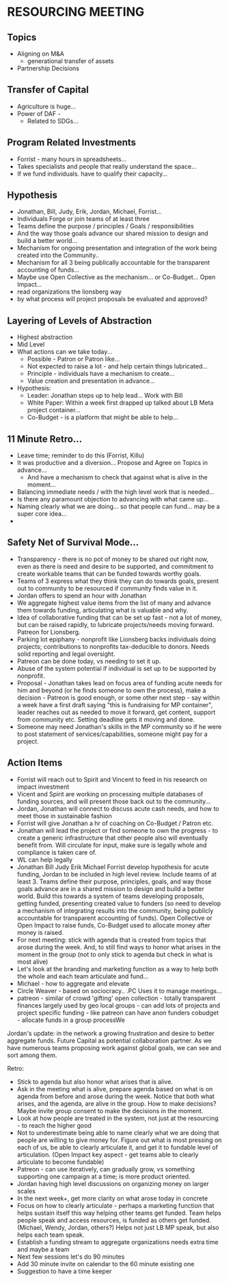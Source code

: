 # RESOURCING MEETING
## Topics
- Aligning on M&A
    - generational transfer of assets
- Partnership Decisions 

## Transfer of Capital
- Agriculture is huge... 
- Power of DAF - 
    - Related to SDGs... 

## Program Related Investments
- Forrist - many hours in spreadsheets... 
- Takes specialists and people that really understand the space... 
- If we fund individuals. have to qualify their capacity... 

## Hypothesis
- Jonathan, Bill, Judy, Erik, Jordan, Michael, Forrist...
- Individuals Forge or join teams of at least three
- Teams define the purpose / principles / Goals / responsibilities
- And the way those goals advance our shared mission to design and build a better world... 
- Mechanism for ongoing presentation and integration of the work being created into the Community.. 
- Mechanism for all 3 being publically accountable for the transparent accounting of funds... 
- Maybe use Open Collective as the mechanism... or Co-Budget... Open Impact...  
- read organizations the lionsberg way
- by what process will project proposals be evaluated and approved?

## Layering of Levels of Abstraction 
- Highest abstraction 
- Mid Level
- What actions can we take today... 
    - Possible - Patron or Patron like... 
    - Not expected to raise a lot - and help certain things lubricated... 
    - Principle - individuals have a mechanism to create... 
    - Value creation and presentation in advance... 
- Hypothesis: 
    - Leader: Jonathan steps up to help lead... Work with Bill 
    - White Paper: Within a week first drapped up talked about LB Meta project container... 
    -  Co-Budget - is a platform that might be able to help... 

## 11 Minute Retro... 
- Leave time; reminder to do this (Forrist, Killu)
- It was productive and a diversion... Propose and Agree on Topics in advance... 
    - And have a mechanism to check that against what is alive in the moment... 
- Balancing immediate needs / with the high level work that is needed... 
- Is there any paramount objection to advancing with what came up... 
- Naming clearly what we are doing... so that people can fund... may be a super core idea... 
- 

## Safety Net of Survival Mode...
- Transparency - there is no pot of money to be shared out right now, even as there is need and desire to be supported, and commitment to create workable teams that can be funded towards worthy goals.
- Teams of 3 express what they think they can do towards goals, present out to community to be resourced if community finds value in it.
- Jordan offers to spend an hour with Jonathan
- We aggregate highest value items from the list of many and advance them towards funding, articulating what is valuable and why. 
- Idea of collaborative funding that can be set up fast - not a lot of money, but can be raised rapidly, to lubricate projects/needs moving forward. Patreon for Lionsberg.
- Parking lot epiphany - nonprofit like Lionsberg backs individuals doing projects; contributions to nonprofits tax-deducible to donors. Needs solid reporting and legal oversight.
- Patreon can be done today, vs needing to set it up.
- Abuse of the system potential if individual is set up to be supported by nonprofit.
- Proposal - Jonathan takes lead on focus area of funding acute needs for him and beyond (or he finds someone to own the process), make a decision - Patreon is good enough, or some other next step - say within a week have a first draft saying "this is fundraising for MP container", leader reaches out as needed to move it forward, get content, support from community etc. Setting deadline gets it moving and done.
- Someone may need Jonathan's skills in the MP community so if he were to post statement of services/capabilities, someone might pay for a project.

## Action Items
- Forrist will reach out to Spirit and Vincent to feed in his research on impact investment
- Vicent and Spirit are working on processing multiple databases of funding sources, and will present those back out to the community... 
- Jordan, Jonathan will connect to discuss acute cash needs, and how to meet those in sustainable fashion
- Forrist will give Jonathan a hr of coaching on Co-Budget / Patron etc. 
- Jonathan will lead the project or find someone to own the progress - to create a generic infrastructure that other people also will eventually benefit from. Will circulate for input, make sure is legally whole and compliance is taken care of.
- WL can help legally
- Jonathan Bill Judy Erik Michael Forrist develop hypothesis for acute funding, Jordan to be included in high level review. Include teams of at least 3. Teams define their purpose, principles, goals, and way those goals advance are in a shared mission to design and build a better world. Build this towards a system of teams developing proposals, getting funded, presenting created value to funders (so need to develop a mechanism of integrating results into the community, being publicly accountable for transparent accounting of funds). Open Collective or Open Impact to raise funds, Co-Budget used to allocate money after money is raised.
- For next meeting: stick with agenda that is created from topics that arose during the week. And, to still find ways to honor what arises in the moment in the group (not to only stick to agenda but check in what is most alive)
- Let's look at the branding and marketing function as a way to help both the whole and each team articulate and fund... 
- Michael - how to aggregate and elevate 
- Circle Weaver - based on sociocracy.. .PC Uses it to manage meetings... 
- patreon - similar of crowd 'gifting'
open collection - totally transparent finances largely used by geo local groups - can add lots of projects and project specific funding - like patreon can have anon funders
cobudget -  allocate funds in a group processWe 

Jordan's update: in the network a growing frustration and desire to better aggregate funds. Future Capital as potential collaboration partner. As we have numerous teams proposing work against global goals, we can see and sort among them.

Retro:
- Stick to agenda but also honor what arises that is alive. 
- Ask in the meeting what is alive, prepare agenda based on what is on agenda from before and arose during the week. Notice that both what arises, and the agenda, are alive in the group. How to make decisions? Maybe invite group consent to make the decisions in the moment.
- Look at how people are treated in the system, not just at the resourcing - to reach the higher good
- Not to underestimate being able to name clearly what we are doing that people are willing to give money for. Figure out what is most pressing on each of us, be able to clearly articulate it, and get it to fundable level of articulation. (Open Impact key aspect - get teams able to clearly articulate to become fundable)
- Patreon - can use iteratively, can gradually grow, vs something supporting one campaign at a time; is more product oriented.
- Jordan having high level discussions on organizing money on larger scales
- In the next week+, get more clarity on what arose today in concrete
- Focus on how to clearly articulate - perhaps a marketing function that helps sustain itself this way helping other teams get funded. Team helps people speak and access resources, is funded as others get funded. (Michael, Wendy, Jordan, others?) Helps not just LB MP speak, but also helps each team speak. 
- Establish a funding stream to aggregate organizations needs extra time and maybe a team
- Next few sessions let's do 90 minutes
- Add 30 minute invite on calendar to the 60 minute existing one
- Suggestion to have a time keeper